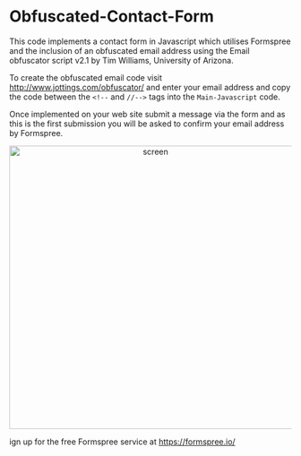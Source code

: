 # Obfuscated-Contact-Form

This code implements a contact form in Javascript which utilises Formspree and the inclusion of an obfuscated email address using the Email obfuscator script v2.1 by Tim Williams, University of Arizona.

To create the obfuscated email code visit http://www.jottings.com/obfuscator/ and enter your email address and copy the code between the `<!--` and `//-->` tags into the ```Main-Javascript``` code.

Once implemented on your web site submit a message via the form and as this is the first submission you will be asked to confirm your email address by Formspree.

<p align="center">
  <img src="https://user-images.githubusercontent.com/21248753/36389885-baad01fe-1598-11e8-89df-e2bb3674506f.png" width="506" alt="screen">
</p>

ign up for the free Formspree service at https://formspree.io/
